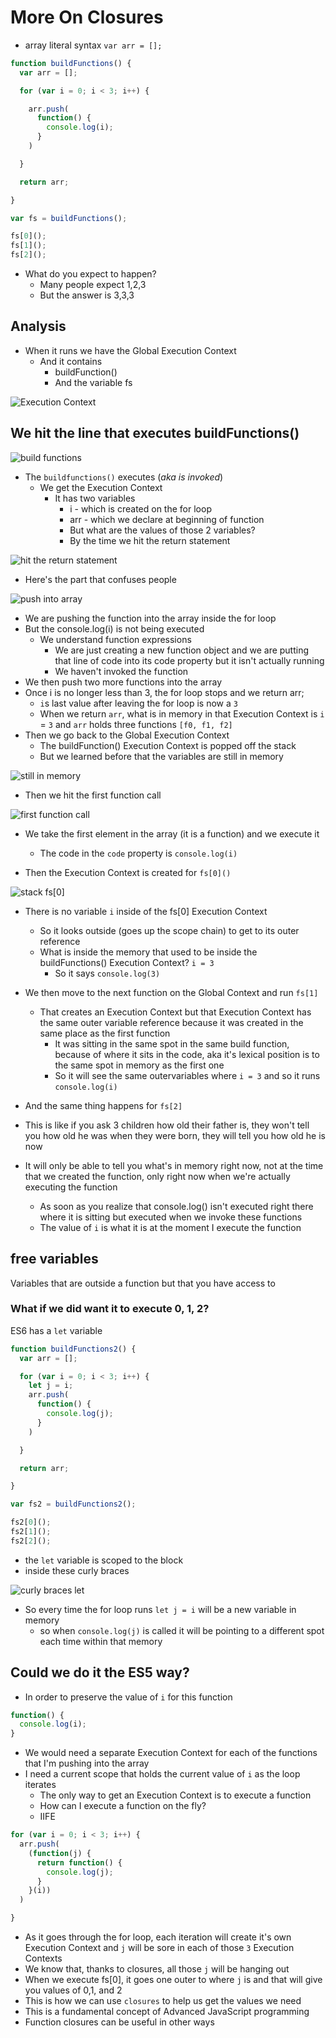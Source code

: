 # More On Closures
* array literal syntax `var arr = [];`

```js
function buildFunctions() {
  var arr = [];

  for (var i = 0; i < 3; i++) {

    arr.push(
      function() {
        console.log(i);
      }
    )

  }

  return arr;

}

var fs = buildFunctions();

fs[0]();
fs[1]();
fs[2]();
```

* What do you expect to happen?
    - Many people expect 1,2,3
    - But the answer is 3,3,3

## Analysis
* When it runs we have the Global Execution Context
    - And it contains
        + buildFunction()
        + And the variable fs

![Execution Context](https://i.imgur.com/NxVvFoV.png)

## We hit the line that executes buildFunctions()

![build functions](https://i.imgur.com/lqLQrzR.png)

* The `buildfunctions()` executes (_aka is invoked_)
    - We get the Execution Context
        + It has two variables
            * i - which is created on the for loop
            * arr - which we declare at beginning of function
            * But what are the values of those 2 variables?
            * By the time we hit the return statement 

![hit the return statement](https://i.imgur.com/oxLsXkE.png)

* Here's the part that confuses people

![push into array](https://i.imgur.com/J8yPZWu.png)

* We are pushing the function into the array inside the for loop
* But the console.log(i) is not being executed
    - We understand function expressions
        + We are just creating a new function object and we are putting that line of code into its code property but it isn't actually running
        + We haven't invoked the function
* We then push two more functions into the array
* Once i is no longer less than 3, the for loop stops and we return arr;
    - `i`s last value after leaving the for loop is now a `3`
    - When we return `arr`, what is in memory in that Execution Context is `i` = `3` and `arr` holds three functions `[f0, f1, f2]` 
* Then we go back to the Global Execution Context
    - The buildFunction() Execution Context is popped off the stack
    - But we learned before that the variables are still in memory

![still in memory](https://i.imgur.com/o0cX0Xt.png)

* Then we hit the first function call

![first function call](https://i.imgur.com/ipGLaNU.png)

* We take the first element in the array (it is a function) and we execute it
    - The code in the `code` property is `console.log(i)`

* Then the Execution Context is created for `fs[0]()`

![stack fs[0]](https://i.imgur.com/cdK0Bsp.png)

* There is no variable `i` inside of the fs[0] Execution Context
    - So it looks outside (goes up the scope chain) to get to its outer reference
    - What is inside the memory that used to be inside the buildFunctions() Execution Context? `i = 3`
        + So it says `console.log(3)`

* We then move to the next function on the Global Context and run `fs[1]`
    - That creates an Execution Context but that Execution Context has the same outer variable reference because it was created in the same place as the first function
        + It was sitting in the same spot in the same build function, because of where it sits in the code, aka it's lexical position is to the same spot in memory as the first one
        + So it will see the same outervariables where `i = 3` and so it runs `console.log(i)` 

* And the same thing happens for `fs[2]` 
* This is like if you ask 3 children how old their father is, they won't tell you how old he was when they were born, they will tell you how old he is now
* It will only be able to tell you what's in memory right now, not at the time that we created the function, only right now when we're actually executing the function
    - As soon as you realize that console.log() isn't executed right there where it is sitting but executed when we invoke these functions
    - The value of `i` is what it is at the moment I execute the function

## free variables
Variables that are outside a function but that you have access to

### What if we did want it to execute 0, 1, 2?
ES6 has a `let` variable

```js
function buildFunctions2() {
  var arr = [];

  for (var i = 0; i < 3; i++) {
    let j = i;
    arr.push(
      function() {
        console.log(j);
      }
    )

  }

  return arr;

}

var fs2 = buildFunctions2();

fs2[0]();
fs2[1]();
fs2[2]();
```

* the `let` variable is scoped to the block
* inside these curly braces

![curly braces let](https://i.imgur.com/B7CjqH7.png)

* So every time the for loop runs `let j = i` will be a new variable in memory
    - so when `console.log(j)` is called it will be pointing to a different spot each time within that memory

## Could we do it the ES5 way? 
* In order to preserve the value of `i` for this function

```js
function() {
  console.log(i);
}
```

* We would need a separate Execution Context for each of the functions that I'm pushing into the array
* I need a current scope that holds the current value of `i` as the loop iterates
    - The only way to get an Execution Context is to execute a function
    - How can I execute a function on the fly?
    - IIFE

```js
for (var i = 0; i < 3; i++) {
  arr.push(
    (function(j) {
      return function() {
        console.log(j);
      }
    }(i))
  )

}
```

* As it goes through the for loop, each iteration will create it's own Execution Context and `j` will be sore in each of those `3` Execution Contexts
* We know that, thanks to closures, all those `j` will be hanging out
* When we execute fs[0], it goes one outer to where `j` is and that will give you values of 0,1, and 2
* This is how we can use `closures` to help us get the values we need
* This is a fundamental concept of Advanced JavaScript programming
* Function closures can be useful in other ways

